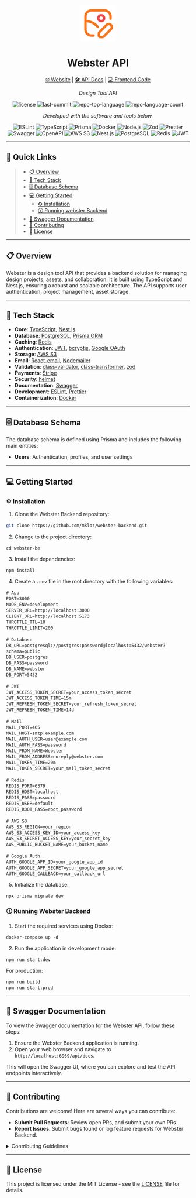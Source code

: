 <p align="center">
  <img src="./assets/logo.svg" width="100" />
</p>
<p align="center">
    <h1 align="center">Webster API</h1>
</p>
<p align="center">
  <a href="https://webster.mkloz.com">🌐 Website</a> |
  <a href="https://api.mkloz.com/webster/api/docs">🛠️ API Docs</a> |
  <a href="https://github.com/mkloz/webster-frontend">💻 Frontend Code</a>
</p>
<p align="center">
    <em>Design Tool API</em>
</p>
<p align="center">
 <img src="https://img.shields.io/github/license/mkloz/webster-backend?style=flat&color=0080ff" alt="license">
 <img src="https://img.shields.io/github/last-commit/mkloz/webster-backend?style=flat&logo=git&logoColor=white&color=0080ff" alt="last-commit">
 <img src="https://img.shields.io/github/languages/top/mkloz/webster-backend?style=flat&color=0080ff" alt="repo-top-language">
 <img src="https://img.shields.io/github/languages/count/mkloz/webster-backend?style=flat&color=0080ff" alt="repo-language-count">
<p>
<p align="center">
  <em>Developed with the software and tools below.</em>
</p>
<p align="center">
 <img src="https://img.shields.io/badge/ESLint-4B32C3.svg?style=flat&logo=ESLint&logoColor=white" alt="ESLint">
 <img src="https://img.shields.io/badge/TypeScript-3178C6.svg?style=flat&logo=TypeScript&logoColor=white" alt="TypeScript">
 <img src="https://img.shields.io/badge/Prisma-2D3748.svg?style=flat&logo=Prisma&logoColor=white" alt="Prisma">
 <img src="https://img.shields.io/badge/Docker-2496ED.svg?style=flat&logo=Docker&logoColor=white" alt="Docker">
 <img src="https://img.shields.io/badge/Node.js-339933.svg?style=flat&logo=Node.js&logoColor=white" alt="Node.js">
 <img src="https://img.shields.io/badge/Zod-000000.svg?style=flat&logo=Zod&logoColor=white" alt="Zod">
 <img src="https://img.shields.io/badge/Prettier-F7B93E.svg?style=flat&logo=Prettier&logoColor=white" alt="Prettier">
 <img src="https://img.shields.io/badge/Swagger-85EA2D.svg?style=flat&logo=Swagger&logoColor=black" alt="Swagger">
 <img src="https://img.shields.io/badge/OpenAPI-6BA539.svg?style=flat&logo=OpenAPI-Initiative&logoColor=white" alt="OpenAPI">
 <img src="https://img.shields.io/badge/Amazon_S3-569A31.svg?style=flat&logo=Amazon-S3&logoColor=white" alt="AWS S3">
 <img src="https://img.shields.io/badge/nestjs-E0234E?style=flat&logo=nestjs&logoColor=white" alt="Nest.js">
 <img src="https://img.shields.io/badge/PostgreSQL-316192?style=flat&logo=postgresql&logoColor=white" alt="PostgreSQL">
 <img src="https://img.shields.io/badge/redis-%23DD0031.svg?style=flat&logo=redis&logoColor=white" alt="Redis">
 <img src="https://img.shields.io/badge/JWT-000000?style=flat&logo=JSON%20web%20tokens&logoColor=white" alt="JWT">
</p>
<hr>

## 🔗 Quick Links

> - [📋 Overview](#-overview)
> - [🚀 Tech Stack](#-tech-stack)
> - [🗄️ Database Schema](#️-database-schema)
> - [💻 Getting Started](#-getting-started)
>     - [⚙️ Installation](#️-installation)
>     - [🕜 Running webster Backend](#-running-webster-be)
> - [📜 Swagger Documentation](#-swagger-documentation)
> - [🤝 Contributing](#-contributing)
> - [📄 License](#-license)

---

## 📋 Overview

Webster is a design tool API that provides a backend solution for managing design projects, assets, and collaboration. It is built using TypeScript and Nest.js, ensuring a robust and scalable architecture. The API supports user authentication, project management, asset storage.

---

## 🚀 Tech Stack

- **Core**: [TypeScript](https://www.typescriptlang.org/), [Nest.js](https://nestjs.com/)
- **Database**: [PostgreSQL](https://www.postgresql.org/), [Prisma ORM](https://www.prisma.io/)
- **Caching**: [Redis](https://redis.io/)
- **Authentication**: [JWT](https://jwt.io/), [bcryptjs](https://www.npmjs.com/package/bcryptjs), [Google OAuth](https://developers.google.com/identity/protocols/oauth2)
- **Storage**: [AWS S3](https://aws.amazon.com/s3/)
- **Email**: [React-email](https://react.email/), [Nodemailer](https://nodemailer.com/)
- **Validation**: [class-validator](https://github.com/typestack/class-validator), [class-transformer](https://github.com/typestack/class-transformer), [zod](https://zod.dev/)
- **Payments**: [Stripe](https://stripe.com/)
- **Security**: [helmet](https://helmetjs.github.io/)
- **Documentation**: [Swagger](https://swagger.io/)
- **Development**: [ESLint](https://eslint.org/), [Prettier](https://prettier.io/)
- **Containerization**: [Docker](https://www.docker.com/)

---

## 🗄️ Database Schema

The database schema is defined using Prisma and includes the following main entities:

- **Users**: Authentication, profiles, and user settings

---

## 💻 Getting Started

### ⚙️ Installation

1. Clone the Webster Backend repository:

```sh
git clone https://github.com/mkloz/webster-backend.git
```

2. Change to the project directory:

```shellscript
cd webster-be
```

3. Install the dependencies:

```shellscript
npm install
```

4. Create a `.env` file in the root directory with the following variables:

```plaintext
# App
PORT=3000
NODE_ENV=development
SERVER_URL=http://localhost:3000
CLIENT_URL=http://localhost:5173
THROTTLE_TTL=10
THROTTLE_LIMIT=200

# Database
DB_URL=postgresql://postgres:password@localhost:5432/webster?schema=public
DB_USER=postgres
DB_PASS=password
DB_NAME=webster
DB_PORT=5432

# JWT
JWT_ACCESS_TOKEN_SECRET=your_access_token_secret
JWT_ACCESS_TOKEN_TIME=15m
JWT_REFRESH_TOKEN_SECRET=your_refresh_token_secret
JWT_REFRESH_TOKEN_TIME=14d

# Mail
MAIL_PORT=465
MAIL_HOST=smtp.example.com
MAIL_AUTH_USER=user@example.com
MAIL_AUTH_PASS=password
MAIL_FROM_NAME=Webster
MAIL_FROM_ADDRESS=noreply@webster.com
MAIL_TOKEN_TIME=20m
MAIL_TOKEN_SECRET=your_mail_token_secret

# Redis
REDIS_PORT=6379
REDIS_HOST=localhost
REDIS_PASS=password
REDIS_USER=default
REDIS_ROOT_PASS=root_password

# AWS S3
AWS_S3_REGION=your_region
AWS_S3_ACCESS_KEY_ID=your_access_key
AWS_S3_SECRET_ACCESS_KEY=your_secret_key
AWS_PUBLIC_BUCKET_NAME=your_bucket_name

# Google Auth
AUTH_GOOGLE_APP_ID=your_google_app_id
AUTH_GOOGLE_APP_SECRET=your_google_app_secret
AUTH_GOOGLE_CALLBACK=your_callback_url
```

5. Initialize the database:

```shellscript
npx prisma migrate dev
```

### 🕜 Running Webster Backend

1. Start the required services using Docker:

```shellscript
docker-compose up -d
```

2. Run the application in development mode:

```shellscript
npm run start:dev
```

For production:

```shellscript
npm run build
npm run start:prod
```

---

## 📜 Swagger Documentation

To view the Swagger documentation for the Webster API, follow these steps:

1. Ensure the Webster Backend application is running.
2. Open your web browser and navigate to `http://localhost:6969/api/docs`.

This will open the Swagger UI, where you can explore and test the API endpoints interactively.

---

## 🤝 Contributing

Contributions are welcome! Here are several ways you can contribute:

- **Submit Pull Requests**: Review open PRs, and submit your own PRs.
- **Report Issues**: Submit bugs found or log feature requests for Webster Backend.

<details><summary>Contributing Guidelines</summary>

1. **Fork the Repository**: Start by forking the project repository to your GitHub account.
2. **Clone Locally**: Clone the forked repository to your local machine using a Git client.

```shellscript
git clone https://github.com/mkloz/webster-backend.git
```

3. **Create a New Branch**: Always work on a new branch, giving it a descriptive name.

```shellscript
git checkout -b new-feature-x
```

4. **Make Your Changes**: Develop and test your changes locally.
5. **Commit Your Changes**: Commit with a clear message describing your updates.

```shellscript
git commit -m 'Implemented new feature x.'
```

6. **Push to GitHub**: Push the changes to your forked repository.

```shellscript
git push origin new-feature-x
```

7. **Submit a Pull Request**: Create a PR against the original project repository. Clearly describe the changes and their motivations.

Once your PR is reviewed and approved, it will be merged into the main branch.

</details>

---

## 📄 License

This project is licensed under the MIT License - see the [LICENSE](https://github.com/mkloz/webster-backend/blob/main/LICENSE) file for details.
